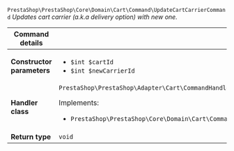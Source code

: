`PrestaShop\PrestaShop\Core\Domain\Cart\Command\UpdateCartCarrierCommand`
_Updates cart carrier (a.k.a delivery option) with new one._

| Command details            |    |
| -------------------------- | -- |
| **Constructor parameters** | <ul> <li>`$int $cartId`</li>  <li>`$int $newCarrierId`</li> </ul> |
| **Handler class**          | `PrestaShop\PrestaShop\Adapter\Cart\CommandHandler\UpdateCartCarrierHandler`  <p> Implements: </p> <ul>  <li>`PrestaShop\PrestaShop\Core\Domain\Cart\CommandHandler\UpdateCartCarrierHandlerInterface`</li>  |
| **Return type** |  `void`  |
